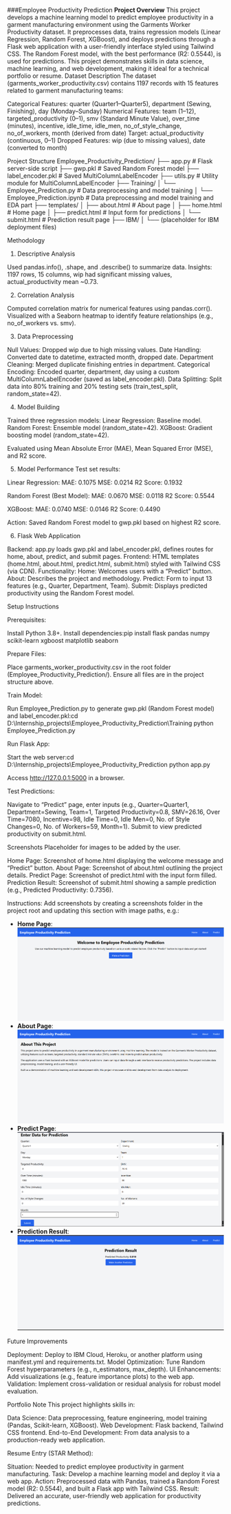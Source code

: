 ###Employee Productivity Prediction
**Project Overview**
This project develops a machine learning model to predict employee productivity in a garment manufacturing environment using the Garments Worker Productivity dataset. It preprocesses data, trains regression models (Linear Regression, Random Forest, XGBoost), and deploys predictions through a Flask web application with a user-friendly interface styled using Tailwind CSS. The Random Forest model, with the best performance (R2: 0.5544), is used for predictions.
This project demonstrates skills in data science, machine learning, and web development, making it ideal for a technical portfolio or resume.
Dataset Description
The dataset (garments_worker_productivity.csv) contains 1197 records with 15 features related to garment manufacturing teams:

Categorical Features: quarter (Quarter1–Quarter5), department (Sewing, Finishing), day (Monday–Sunday)
Numerical Features: team (1–12), targeted_productivity (0–1), smv (Standard Minute Value), over_time (minutes), incentive, idle_time, idle_men, no_of_style_change, no_of_workers, month (derived from date)
Target: actual_productivity (continuous, 0–1)
Dropped Features: wip (due to missing values), date (converted to month)

Project Structure
Employee_Productivity_Prediction/
├── app.py                  # Flask server-side script
├── gwp.pkl                # Saved Random Forest model
├── label_encoder.pkl      # Saved MultiColumnLabelEncoder
├── utils.py               # Utility module for MultiColumnLabelEncoder
├── Training/
│   └── Employee_Prediction.py  # Data preprocessing and model training
│   └── Employee_Prediction.ipynb  # Data preprocessing and model training and EDA part
├── templates/
│   ├── about.html         # About page
│   ├── home.html          # Home page
│   ├── predict.html       # Input form for predictions
│   └── submit.html        # Prediction result page
├── IBM/
│   └── (placeholder for IBM deployment files)

Methodology
1. Descriptive Analysis

Used pandas.info(), .shape, and .describe() to summarize data.
Insights: 1197 rows, 15 columns, wip had significant missing values, actual_productivity mean ~0.73.

2. Correlation Analysis

Computed correlation matrix for numerical features using pandas.corr().
Visualized with a Seaborn heatmap to identify feature relationships (e.g., no_of_workers vs. smv).

3. Data Preprocessing

Null Values: Dropped wip due to high missing values.
Date Handling: Converted date to datetime, extracted month, dropped date.
Department Cleaning: Merged duplicate finishing entries in department.
Categorical Encoding: Encoded quarter, department, day using a custom MultiColumnLabelEncoder (saved as label_encoder.pkl).
Data Splitting: Split data into 80% training and 20% testing sets (train_test_split, random_state=42).

4. Model Building

Trained three regression models:
Linear Regression: Baseline model.
Random Forest: Ensemble model (random_state=42).
XGBoost: Gradient boosting model (random_state=42).


Evaluated using Mean Absolute Error (MAE), Mean Squared Error (MSE), and R2 score.

5. Model Performance
Test set results:

Linear Regression:
MAE: 0.1075
MSE: 0.0214
R2 Score: 0.1932


Random Forest (Best Model):
MAE: 0.0670
MSE: 0.0118
R2 Score: 0.5544


XGBoost:
MAE: 0.0740
MSE: 0.0146
R2 Score: 0.4490


Action: Saved Random Forest model to gwp.pkl based on highest R2 score.

6. Flask Web Application

Backend: app.py loads gwp.pkl and label_encoder.pkl, defines routes for home, about, predict, and submit pages.
Frontend: HTML templates (home.html, about.html, predict.html, submit.html) styled with Tailwind CSS (via CDN).
Functionality:
Home: Welcomes users with a “Predict” button.
About: Describes the project and methodology.
Predict: Form to input 13 features (e.g., Quarter, Department, Team).
Submit: Displays predicted productivity using the Random Forest model.



Setup Instructions

Prerequisites:

Install Python 3.8+.
Install dependencies:pip install flask pandas numpy scikit-learn xgboost matplotlib seaborn




Prepare Files:

Place garments_worker_productivity.csv in the root folder (Employee_Productivity_Prediction/).
Ensure all files are in the project structure above.


Train Model:

Run Employee_Prediction.py to generate gwp.pkl (Random Forest model) and label_encoder.pkl:cd D:\Internship_projects\Employee_Productivity_Prediction\Training
python Employee_Prediction.py




Run Flask App:

Start the web server:cd D:\Internship_projects\Employee_Productivity_Prediction
python app.py


Access http://127.0.0.1:5000 in a browser.


Test Predictions:

Navigate to “Predict” page, enter inputs (e.g., Quarter=Quarter1, Department=Sewing, Team=1, Targeted Productivity=0.8, SMV=26.16, Over Time=7080, Incentive=98, Idle Time=0, Idle Men=0, No. of Style Changes=0, No. of Workers=59, Month=1).
Submit to view predicted productivity on submit.html.



Screenshots
Placeholder for images to be added by the user.

Home Page: Screenshot of home.html displaying the welcome message and “Predict” button.
About Page: Screenshot of about.html outlining the project details.
Predict Page: Screenshot of predict.html with the input form filled.
Prediction Result: Screenshot of submit.html showing a sample prediction (e.g., Predicted Productivity: 0.7356).

Instructions: Add screenshots by creating a screenshots folder in the project root and updating this section with image paths, e.g.:
- **Home Page**: ![Home Page](screenshots/home.png)
- **About Page**: ![About Page](screenshots/about.png)
- **Predict Page**: ![Predict Page](screenshots/predict.png)
- **Prediction Result**: ![Prediction Result](screenshots/submit.png)

Future Improvements

Deployment: Deploy to IBM Cloud, Heroku, or another platform using manifest.yml and requirements.txt.
Model Optimization: Tune Random Forest hyperparameters (e.g., n_estimators, max_depth).
UI Enhancements: Add visualizations (e.g., feature importance plots) to the web app.
Validation: Implement cross-validation or residual analysis for robust model evaluation.

Portfolio Note
This project highlights skills in:

Data Science: Data preprocessing, feature engineering, model training (Pandas, Scikit-learn, XGBoost).
Web Development: Flask backend, Tailwind CSS frontend.
End-to-End Development: From data analysis to a production-ready web application.

Resume Entry (STAR Method):

Situation: Needed to predict employee productivity in garment manufacturing.
Task: Develop a machine learning model and deploy it via a web app.
Action: Preprocessed data with Pandas, trained a Random Forest model (R2: 0.5544), and built a Flask app with Tailwind CSS.
Result: Delivered an accurate, user-friendly web application for productivity predictions.


